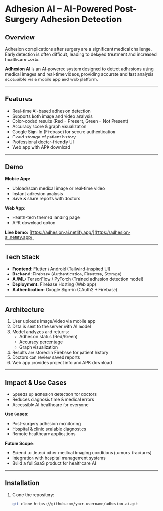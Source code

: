 # Adhesion AI – AI-Powered Post-Surgery Adhesion Detection

## Overview
Adhesion complications after surgery are a significant medical challenge. Early detection is often difficult, leading to delayed treatment and increased healthcare costs.  

**Adhesion AI** is an AI-powered system designed to detect adhesions using medical images and real-time videos, providing accurate and fast analysis accessible via a mobile app and web platform.

---

## Features
- Real-time AI-based adhesion detection
- Supports both image and video analysis
- Color-coded results (Red = Present, Green = Not Present)
- Accuracy score & graph visualization
- Google Sign-In (Firebase) for secure authentication
- Cloud storage of patient history
- Professional doctor-friendly UI
- Web app with APK download

---

## Demo

**Mobile App:**
- Upload/scan medical image or real-time video
- Instant adhesion analysis
- Save & share reports with doctors

**Web App:**
- Health-tech themed landing page
- APK download option

**Live Demo:** [https://adhesion-ai.netlify.app/](https://adhesion-ai.netlify.app/)

---

## Tech Stack
- **Frontend:** Flutter / Android (Tailwind-inspired UI)
- **Backend:** Firebase (Authentication, Firestore, Storage)
- **AI/ML:** TensorFlow / PyTorch (Trained adhesion detection model)
- **Deployment:** Firebase Hosting (Web app)
- **Authentication:** Google Sign-in (OAuth2 + Firebase)

---

## Architecture
1. User uploads image/video via mobile app  
2. Data is sent to the server with AI model  
3. Model analyzes and returns:  
   - Adhesion status (Red/Green)  
   - Accuracy percentage  
   - Graph visualization  
4. Results are stored in Firebase for patient history  
5. Doctors can review saved reports  
6. Web app provides project info and APK download  

---

## Impact & Use Cases
- Speeds up adhesion detection for doctors  
- Reduces diagnosis time & medical errors  
- Accessible AI healthcare for everyone  

**Use Cases:**  
- Post-surgery adhesion monitoring  
- Hospital & clinic scalable diagnostics  
- Remote healthcare applications  

**Future Scope:**  
- Extend to detect other medical imaging conditions (tumors, fractures)  
- Integration with hospital management systems  
- Build a full SaaS product for healthcare AI  

---

## Installation
1. Clone the repository:  
   ```bash
   git clone https://github.com/your-username/adhesion-ai.git
